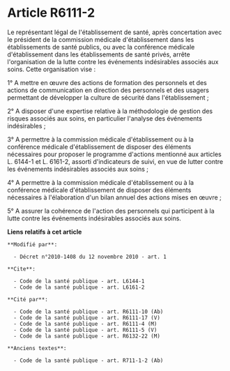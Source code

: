 # Article R6111-2

Le représentant légal de l'établissement de santé, après concertation avec le président de la commission médicale
d'établissement dans les établissements de santé publics, ou avec la conférence médicale d'établissement dans les
établissements de santé privés, arrête l'organisation de la lutte contre les événements indésirables associés aux soins.
Cette organisation vise : 

1° A mettre en œuvre des actions de formation des personnels et des actions de communication en direction des personnels et
des usagers permettant de développer la culture de sécurité dans l'établissement ; 

2° A disposer d'une expertise relative à la méthodologie de gestion des risques associés aux soins, en particulier l'analyse
des événements indésirables ; 

3° A permettre à la commission médicale d'établissement ou à la conférence médicale d'établissement de disposer des éléments
nécessaires pour proposer le programme d'actions mentionné aux articles L. 6144-1 et L. 6161-2, assorti d'indicateurs de
suivi, en vue de lutter contre les événements indésirables associés aux soins ; 

4° A permettre à la commission médicale d'établissement ou à la conférence médicale d'établissement de disposer des éléments
nécessaires à l'élaboration d'un bilan annuel des actions mises en œuvre ; 

5° A assurer la cohérence de l'action des personnels qui participent à la lutte contre les événements indésirables associés
aux soins.

**Liens relatifs à cet article**

	**Modifié par**:

	  - Décret n°2010-1408 du 12 novembre 2010 - art. 1

	**Cite**:

	  - Code de la santé publique - art. L6144-1
	  - Code de la santé publique - art. L6161-2

	**Cité par**:

	  - Code de la santé publique - art. R6111-10 (Ab)
	  - Code de la santé publique - art. R6111-17 (V)
	  - Code de la santé publique - art. R6111-4 (M)
	  - Code de la santé publique - art. R6111-5 (V)
	  - Code de la santé publique - art. R6132-22 (M)

	**Anciens textes**:

	  - Code de la santé publique - art. R711-1-2 (Ab)
